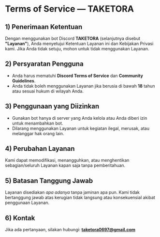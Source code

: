 # Terms of Service — TAKETORA


## 1) Penerimaan Ketentuan
Dengan menggunakan bot Discord **TAKETORA** (selanjutnya disebut **"Layanan"**), Anda menyetujui Ketentuan Layanan ini dan Kebijakan Privasi kami. Jika Anda tidak setuju, mohon untuk tidak menggunakan Layanan.

## 2) Persyaratan Pengguna
- Anda harus mematuhi **Discord Terms of Service** dan **Community Guidelines**.
- Anda tidak boleh menggunakan Layanan jika berusia di bawah **18** tahun atau sesuai hukum di wilayah Anda.

## 3) Penggunaan yang Diizinkan
- Gunakan bot hanya di server yang Anda kelola atau Anda diberi izin untuk menambahkan bot.
- Dilarang menggunakan Layanan untuk kegiatan ilegal, merusak, atau melanggar hak orang lain.

## 4) Perubahan Layanan
Kami dapat memodifikasi, menangguhkan, atau menghentikan sebagian/seluruh Layanan kapan saja tanpa pemberitahuan.

## 5) Batasan Tanggung Jawab
Layanan disediakan *apa adanya* tanpa jaminan apa pun. Kami tidak bertanggung jawab atas kerugian tidak langsung atau konsekuensial akibat penggunaan Layanan.

## 6) Kontak
Jika ada pertanyaan, silakan hubungi: **taketora0697@gmail.com**
